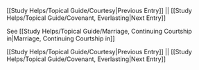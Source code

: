 [[Study Helps/Topical Guide/Courtesy|Previous Entry]]  ||  [[Study Helps/Topical Guide/Covenant, Everlasting|Next Entry]]

 See [[Study Helps/Topical Guide/Marriage, Continuing Courtship in|Marriage, Continuing Courtship in]]

[[Study Helps/Topical Guide/Courtesy|Previous Entry]]  ||  [[Study Helps/Topical Guide/Covenant, Everlasting|Next Entry]]